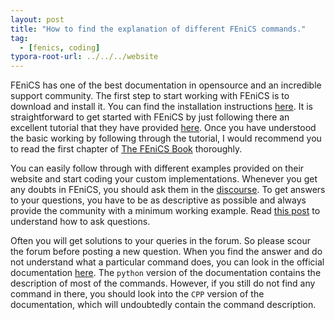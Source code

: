 ```yaml
---
layout: post
title: "How to find the explanation of different FEniCS commands."
tag:
  - [fenics, coding]
typora-root-url: ../../../website
---
```

FEniCS has one of the best documentation in opensource and an incredible support community. The first step to start working with FEniCS is to download and install it. You can find the installation instructions [here](https://github.com/iitrabhi/fenics-docker). It is straightforward to get started with FEniCS by just following there an excellent tutorial that they have provided [here](https://fenicsproject.org/olddocs/dolfin/2019.1.0/python/demos/poisson/demo_poisson.py.html). Once you have understood the basic working by following through the tutorial, I would recommend you to read the first chapter of [The FEniCS Book](https://launchpadlibrarian.net/83776282/fenics-book-2011-10-27-final.pdf) thoroughly. 

You can easily follow through with different examples provided on their website and start coding your custom implementations. Whenever you get any doubts in FEniCS, you should ask them in the [discourse](https://fenicsproject.discourse.group). To get answers to your questions, you have to be as descriptive as possible and always provide the community with a minimum working example. Read [this post](https://fenicsproject.discourse.group/t/read-before-posting-how-do-i-get-my-question-answered/21) to understand how to ask questions.

Often you will get solutions to your queries in the forum. So please scour the forum before posting a new question. When you find the answer and do not understand what a particular command does, you can look in the official documentation [here](https://fenicsproject.org/olddocs/dolfin/2019.1.0/). The `python` version of the documentation contains the description of most of the commands. However, if you still do not find any command in there, you should look into the `CPP` version of the documentation, which will undoubtedly contain the command description.